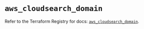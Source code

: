 # `aws_cloudsearch_domain`

Refer to the Terraform Registry for docs: [`aws_cloudsearch_domain`](https://registry.terraform.io/providers/hashicorp/aws/5.86.0/docs/resources/cloudsearch_domain).
